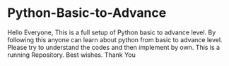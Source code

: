 # Python-Basic-to-Advance


Hello Everyone,
This is a full setup of Python basic to advance level. By following this anyone can learn about python from basic to advance level.
Please try to understand the codes and then implement by own.  This is a running Repository.
Best wishes.
Thank You
